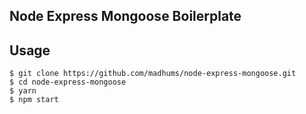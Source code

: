 ## Node Express Mongoose Boilerplate

## Usage

    $ git clone https://github.com/madhums/node-express-mongoose.git
    $ cd node-express-mongoose
    $ yarn
    $ npm start
